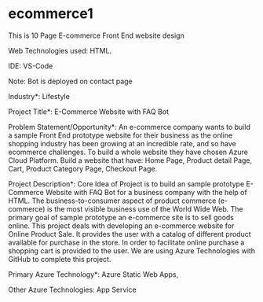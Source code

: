 # ecommerce1

This is 10 Page E-commerce Front End website design

Web Technologies used: HTML.

IDE: VS-Code

Note: Bot is deployed on contact page

Industry*:
Lifestyle

Project Title*:
E-Commerce Website with FAQ Bot

Problem Statement/Opportunity*:
An e-commerce company wants to build a sample Front End prototype website for their business as the online shopping industry has been growing at an incredible rate, and so have ecommerce challenges. To build a whole website they have chosen Azure Cloud Platform. Build a website that have: Home Page, Product detail Page, Cart, Product Category Page, Checkout Page.

Project Description*:
Core Idea of Project is to build an sample prototype E-Commerce Website with FAQ Bot for a business company with the help of HTML. The business-to-consumer aspect of product commerce (e-commerce) is the most visible business use of the World Wide Web. The primary goal of sample prototype an e-commerce site is to sell goods online. This project deals with developing an e-commerce website for Online Product Sale. It provides the user with a catalog of different product available for purchase in the store. In order to facilitate online purchase a shopping cart is provided to the user. We are using Azure Technologies with GitHub to complete this project.

Primary Azure Technology*:
Azure Static Web Apps,

Other Azure Technologies:
App Service

